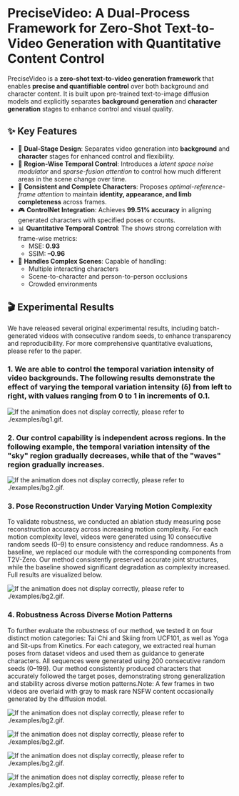 # PreciseVideo: A Dual-Process Framework for Zero-Shot Text-to-Video Generation with Quantitative Content Control
PreciseVideo is a **zero-shot text-to-video generation framework** that enables **precise and quantifiable control** over both background and character content. It is built upon pre-trained text-to-image diffusion models and explicitly separates **background generation** and **character generation** stages to enhance control and visual quality.

## ✨ Key Features

- 🎯 **Dual-Stage Design**: Separates video generation into **background** and **character** stages for enhanced control and flexibility.
- 🌌 **Region-Wise Temporal Control**: Introduces a *latent space noise modulator* and *sparse-fusion attention* to control how much different areas in the scene change over time.
- 🧍 **Consistent and Complete Characters**: Proposes *optimal-reference-frame attention* to maintain **identity, appearance, and limb completeness** across frames.
- 🎮 **ControlNet Integration**: Achieves **99.51% accuracy** in aligning generated characters with specified poses or counts.
- 📊 **Quantitative Temporal Control**: The  shows strong correlation with frame-wise metrics:
  - MSE: **0.93**
  - SSIM: **–0.96**
- 👥 **Handles Complex Scenes**: Capable of handling:
  - Multiple interacting characters
  - Scene-to-character and person-to-person occlusions
  - Crowded environments


## 🎬 Experimental Results
We have released several original experimental results, including batch-generated videos with consecutive random seeds, to enhance transparency and reproducibility. For more comprehensive quantitative evaluations, please refer to the paper.

### 1. We are able to control the temporal variation intensity of video backgrounds. The following results demonstrate the effect of varying the temporal variation intensity (δ) from left to right, with values ranging from 0 to 1 in increments of 0.1.


![If the animation does not display correctly, please refer to ./examples/bg1.gif.](./examples/bg1.gif)

### 2. Our control capability is independent across regions. In the following example, the temporal variation intensity of the "sky" region gradually decreases, while that of the "waves" region gradually increases.


![If the animation does not display correctly, please refer to ./examples/bg2.gif.](./examples/bg2.gif)


### 3. Pose Reconstruction Under Varying Motion Complexity
To validate robustness, we conducted an ablation study measuring pose reconstruction accuracy across increasing motion complexity. For each motion complexity level, videos were generated using 10 consecutive random seeds (0–9) to ensure consistency and reduce randomness. As a baseline, we replaced our module with the corresponding components from T2V-Zero. Our method consistently preserved accurate joint structures, while the baseline showed significant degradation as complexity increased. Full results are visualized below.

![If the animation does not display correctly, please refer to ./examples/bg2.gif.](./examples/character_resized.gif)



### 4. Robustness Across Diverse Motion Patterns

To further evaluate the robustness of our method, we tested it on four distinct motion categories: Tai Chi and Skiing from UCF101, as well as Yoga and Sit-ups from Kinetics. For each category, we extracted real human poses from dataset videos and used them as guidance to generate characters. All sequences were generated using 200 consecutive random seeds (0–199). Our method consistently produced characters that accurately followed the target poses, demonstrating strong generalization and stability across diverse motion patterns.Note: A few frames in two videos are overlaid with gray to mask rare NSFW content occasionally generated by the diffusion model.



![If the animation does not display correctly, please refer to ./examples/bg2.gif.](./examples/Tai_Chi_seed_0-199.gif)


![If the animation does not display correctly, please refer to ./examples/bg2.gif.](./examples/skiing_seed_0-199.gif)


![If the animation does not display correctly, please refer to ./examples/bg2.gif.](./examples/Yoga_seed_0-199.gif)


![If the animation does not display correctly, please refer to ./examples/bg2.gif.](./examples/situp_seed_0-199.gif)
